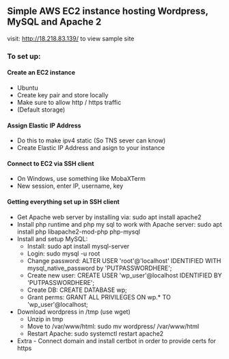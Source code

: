 ## Simple AWS EC2 instance hosting Wordpress, MySQL and Apache 2

visit: http://18.218.83.139/ to view sample site

### To set up:

#### Create an EC2 instance

- Ubuntu
- Create key pair and store locally
- Make sure to allow http / https traffic
- (Default storage)

#### Assign Elastic IP Address

- Do this to make ipv4 static (So TNS sever can know)
- Create Elastic IP Address and asign to your instance

#### Connect to EC2 via SSH client

- On Windows, use something like MobaXTerm
- New session, enter IP, username, key

#### Getting everything set up in SSH client

- Get Apache web server by installing via: sudo apt install apache2
- Install php runtime and php my sql to work with Apache server:
  sudo apt install php libapache2-mod-php php-mysql
- Install and setup MySQL:
  - Install: sudo apt install mysql-server
  - Login: sudo mysql -u root
  - Change password: ALTER USER 'root'@'localhost' IDENTIFIED WITH mysql_native_password by 'PUTPASSWORDHERE';
  - Create new user: CREATE USER 'wp_user'@localhost IDENTIFIED BY 'PUTPASSWORDHERE';
  - Create DB: CREATE DATABASE wp;
  - Grant perms: GRANT ALL PRIVILEGES ON wp.\* TO 'wp_user'@localhost;
- Download wordpress in /tmp (use wget)
  - Unzip in tmp
  - Move to /var/www/html: sudo mv wordpress/ /var/www/html
  - Restart Apache: sudo systemctl restart apache2
- Extra - Connect domain and install certbot in order to provide certs for https
